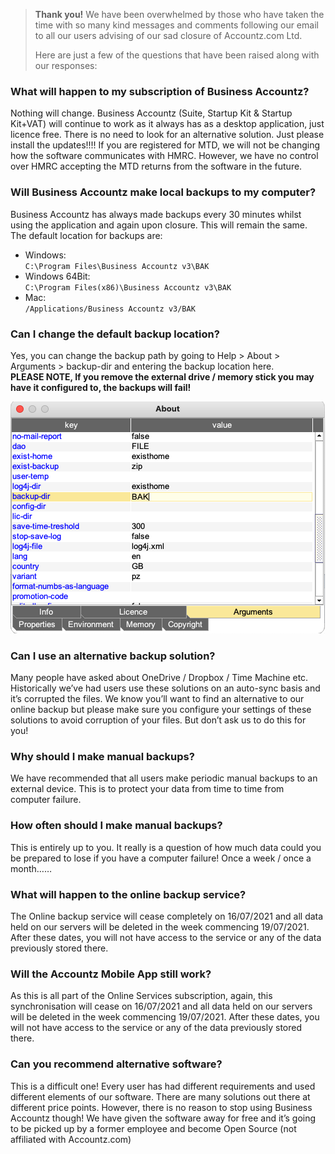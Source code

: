 > **Thank you!** We have been overwhelmed by those who have taken the time with so many kind messages and comments following our email to all our users advising of our sad closure of Accountz.com Ltd.
> 
> Here are just a few of the questions that have been raised along with our responses:

### What will happen to my subscription of Business Accountz?

Nothing will change. Business Accountz (Suite, Startup Kit & Startup Kit+VAT) will continue to work as it always has as a desktop application, just licence free. There is no need to look for an alternative solution. Just please install the updates!!!! If you are registered for MTD, we will not be changing how the software communicates with HMRC. However, we have no control over HMRC accepting the MTD returns from the software in the future.

### Will Business Accountz make local backups to my computer?

Business Accountz has always made backups every 30 minutes whilst using the application and again upon closure. This will remain the same. The default location for backups are: 

- Windows:  
  `C:\Program Files\Business Accountz v3\BAK`
- Windows 64Bit:  
 `C:\Program Files(x86)\Business Accountz v3\BAK`
- Mac:  
 `/Applications/Business Accountz v3/BAK`

### Can I change the default backup location?

Yes, you can change the backup path by going to Help > About > Arguments > backup-dir and entering the backup location here.   
**PLEASE NOTE, If you remove the external drive / memory stick you may have it configured to, the backups will fail!**

![About > backup-dir](about-backup.png)

### Can I use an alternative backup solution?

Many people have asked about OneDrive / Dropbox / Time Machine etc. Historically we’ve had users use these solutions on an auto-sync basis and it’s corrupted the files. We know you’ll want to find an alternative to our online backup but please make sure you configure your settings of these solutions to avoid corruption of your files.  But don’t ask us to do this for you!

### Why should I make manual backups?

We have recommended that all users make periodic manual backups to an external device. This is to protect your data from time to time from computer failure.

### How often should I make manual backups?

This is entirely up to you. It really is a question of how much data could you be prepared to lose if you have a computer failure! Once a week / once a month……

### What will happen to the online backup service?

The Online backup service will cease completely on 16/07/2021 and all data held on our servers will be deleted in the week commencing 19/07/2021. After these dates, you will not have access to the service or any of the data previously stored there.

### Will the Accountz Mobile App still work?

As this is all part of the Online Services subscription, again, this synchronisation will cease on 16/07/2021 and all data held on our servers will be deleted in the week commencing 19/07/2021. After these dates, you will not have access to the service or any of the data previously stored there.


### Can you recommend alternative software?

This is a difficult one! Every user has had different requirements and used different elements of our software. There are many solutions out there at different price points. However, there is no reason to stop using Business Accountz though! We have given the software away for free and it’s going to be picked up by a former employee and become Open Source (not affiliated with Accountz.com)









